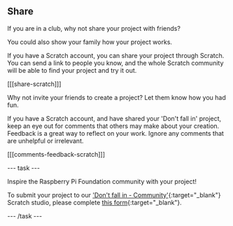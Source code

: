 ## Share

If you are in a club, why not share your project with friends?

You could also show your family how your project works.

If you have a Scratch account, you can share your project through Scratch. You can send a link to people you know, and the whole Scratch community will be able to find your project and try it out.

[[[share-scratch]]]

Why not invite your friends to create a project? Let them know how you had fun.

If you have a Scratch account, and have shared your 'Don't fall in' project, keep an eye out for comments that others may make about your creation. Feedback is a great way to reflect on your work. Ignore any comments that are unhelpful or irrelevant.

[[[comments-feedback-scratch]]]

--- task ---

Inspire the Raspberry Pi Foundation community with your project!

To submit your project to our ['Don't fall in - Community'](https://scratch.mit.edu/studios/29601182){:target="_blank"} Scratch studio, please complete [this form](https://form.raspberrypi.org/f/community-project-submissions){:target="_blank"}.

--- /task ---
